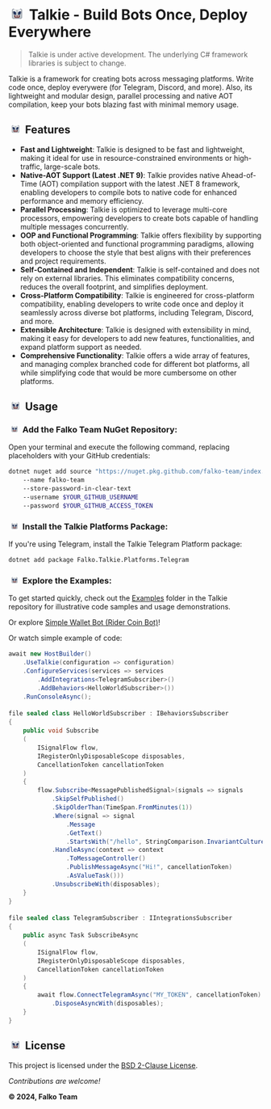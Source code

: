 # <img src="Icon64.png" width="24" hspace="5" /> Talkie - Build Bots Once, Deploy Everywhere

> Talkie is under active development. The underlying C# framework libraries is subject to change.

Talkie is a framework for creating bots across messaging platforms. Write code once, deploy everywere (for Telegram, Discord, and more). Also, its lightweight and modular design, parallel processing and native AOT compilation, keep your bots blazing fast with minimal memory usage.

## <img src="Icon64.png" width="18" hspace="5" /> Features

- **Fast and Lightweight**: Talkie is designed to be fast and lightweight, making it ideal for use in resource-constrained environments or high-traffic, large-scale bots.
- **Native-AOT Support (Latest .NET 9)**: Talkie provides native Ahead-of-Time (AOT) compilation support with the latest .NET 8 framework, enabling developers to compile bots to native code for enhanced performance and memory efficiency.
- **Parallel Processing**: Talkie is optimized to leverage multi-core processors, empowering developers to create bots capable of handling multiple messages concurrently.
- **OOP and Functional Programming**: Talkie offers flexibility by supporting both object-oriented and functional programming paradigms, allowing developers to choose the style that best aligns with their preferences and project requirements.
- **Self-Contained and Independent**: Talkie is self-contained and does not rely on external libraries. This eliminates compatibility concerns, reduces the overall footprint, and simplifies deployment.
- **Cross-Platform Compatibility**: Talkie is engineered for cross-platform compatibility, enabling developers to write code once and deploy it seamlessly across diverse bot platforms, including Telegram, Discord, and more.
- **Extensible Architecture**: Talkie is designed with extensibility in mind, making it easy for developers to add new features, functionalities, and expand platform support as needed.
- **Comprehensive Functionality**: Talkie offers a wide array of features, and managing complex branched code for different bot platforms, all while simplifying code that would be more cumbersome on other platforms.

## <img src="Icon64.png" width="18" hspace="5" /> Usage

### <img src="Icon64.png" width="14" hspace="5" /> Add the Falko Team NuGet Repository:

Open your terminal and execute the following command, replacing placeholders with your GitHub credentials:

```bash
dotnet nuget add source "https://nuget.pkg.github.com/falko-team/index.json"
    --name falko-team
    --store-password-in-clear-text
    --username $YOUR_GITHUB_USERNAME
    --password $YOUR_GITHUB_ACCESS_TOKEN
```

### <img src="Icon64.png" width="14" hspace="5" /> Install the Talkie Platforms Package:

If you're using Telegram, install the Talkie Telegram Platform package:

```bash
dotnet add package Falko.Talkie.Platforms.Telegram
```

### <img src="Icon64.png" width="14" hspace="5" /> Explore the Examples:

To get started quickly, check out the [Examples](Examples) folder in the Talkie repository
for illustrative code samples and usage demonstrations.

Or explore [Simple Wallet Bot (Rider Coin Bot)](https://github.com/falko-team/rider-coin)!

Or watch simple example of code:

```C#
await new HostBuilder()
    .UseTalkie(configuration => configuration)
    .ConfigureServices(services => services
        .AddIntegrations<TelegramSubscriber>()
        .AddBehaviors<HelloWorldSubscriber>())
    .RunConsoleAsync();

file sealed class HelloWorldSubscriber : IBehaviorsSubscriber
{
    public void Subscribe
    (
        ISignalFlow flow,
        IRegisterOnlyDisposableScope disposables,
        CancellationToken cancellationToken
    )
    {
        flow.Subscribe<MessagePublishedSignal>(signals => signals
            .SkipSelfPublished()
            .SkipOlderThan(TimeSpan.FromMinutes(1))
            .Where(signal => signal
                .Message
                .GetText()
                .StartsWith("/hello", StringComparison.InvariantCultureIgnoreCase))
            .HandleAsync(context => context
                .ToMessageController()
                .PublishMessageAsync("Hi!", cancellationToken)
                .AsValueTask()))
            .UnsubscribeWith(disposables);
    }
}

file sealed class TelegramSubscriber : IIntegrationsSubscriber
{
    public async Task SubscribeAsync
    (
        ISignalFlow flow,
        IRegisterOnlyDisposableScope disposables,
        CancellationToken cancellationToken
    )
    {
        await flow.ConnectTelegramAsync("MY_TOKEN", cancellationToken)
            .DisposeAsyncWith(disposables);
    }
}
```

## <img src="Icon64.png" width="18" hspace="5" /> License

This project is licensed under the [BSD 2-Clause License](License.md).

_Contributions are welcome!_

**© 2024, Falko Team**
